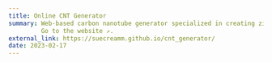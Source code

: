 ```yaml
---
title: Online CNT Generator
summary: Web-based carbon nanotube generator specialized in creating zigzag and armchair CNT structures. Features include customizable geometric parameters and structure generation for these two essential CNT chiralities widely used in materials research.
         Go to the website ↗️.
external_link: https://suecreamm.github.io/cnt_generator/
date: 2023-02-17
---
```

